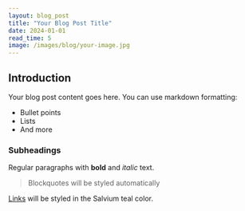 ```yaml
---
layout: blog_post
title: "Your Blog Post Title"
date: 2024-01-01
read_time: 5
image: /images/blog/your-image.jpg
---
```


## Introduction

Your blog post content goes here. You can use markdown formatting:

- Bullet points
- Lists
- And more

### Subheadings

Regular paragraphs with **bold** and *italic* text.

> Blockquotes will be styled automatically

[Links](https://example.com) will be styled in the Salvium teal color.
